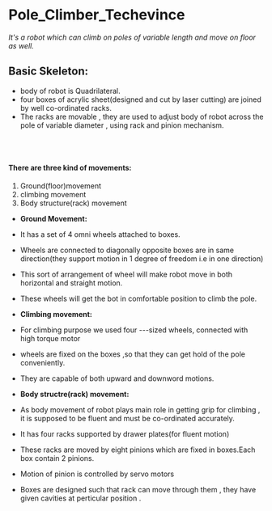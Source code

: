 # Pole_Climber_Techevince

<em>It's a robot which can climb on poles of variable length and move on floor as well.</em>

<h2>Basic Skeleton:</h2>
<ul>
<li>body of robot is Quadrilateral.</li>
<li>four boxes of acrylic sheet(designed and cut by laser cutting) are joined by well co-ordinated racks.</li>
<li>The racks are movable , they are used to adjust body of robot across the pole of variable diameter , using rack and pinion mechanism.</li>
</ul>
<br>
<br>


<h4>There are three kind of movements:</h4>

<ol>
  <li>Ground(floor)movement</li>
  <li>climbing movement</li>
  <li>Body structure(rack) movement</li>
</ol>

- **Ground Movement:**
 - It has a set of 4 omni wheels attached to boxes.
 - Wheels are connected to diagonally opposite boxes are in same direction(they support motion in 1 degree of freedom i.e in one direction)
 - This sort of arrangement of wheel will make robot move in both horizontal and straight motion.
 - These wheels will get the bot in comfortable position to climb the pole.

- **Climbing movement:**
 - For climbing purpose we used four ---sized wheels, connected with high torque motor
 - wheels are fixed on the boxes ,so that they can get hold of the pole conveniently.
 - They are capable of both upward and downword motions.

- **Body structre(rack) movement:**
 - As body movement of robot plays main role in getting grip for climbing , it is supposed to be fluent and must be co-ordinated accurately.
 - It has four racks supported by drawer plates(for fluent motion)
 - These racks are moved by eight pinions which are fixed in boxes.Each box contain 2 pinions.
 - Motion of pinion is controlled by servo motors
 - Boxes are designed such that rack can move through them , they have given cavities at perticular position .


